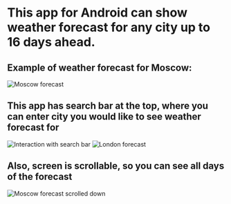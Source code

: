 # This app for Android can show weather forecast for any city up to 16 days ahead.
## Example of weather forecast for Moscow:  
![Moscow forecast](https://user-images.githubusercontent.com/66472023/235883012-9555ded8-8a5b-46fa-ab2c-d3ef68365b1a.png)
## This app has search bar at the top, where you can enter city you would like to see weather forecast for  
![Interaction with search bar](https://user-images.githubusercontent.com/66472023/235883701-7b9a9b0e-e075-4839-9315-5fc3b2f45e76.png)
![London forecast](https://user-images.githubusercontent.com/66472023/235883731-fdd751ce-7469-4515-8803-893baa3afba9.png)
## Also, screen is scrollable, so you can see all days of the forecast  
![Moscow forecast scrolled down](https://user-images.githubusercontent.com/66472023/235883833-f862f921-89f8-4fc3-90ba-8f5ffafc0f57.png)
